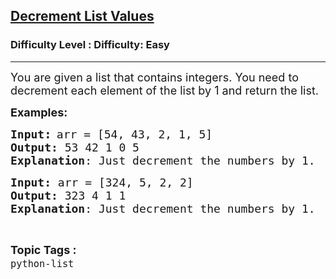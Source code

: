 <h2><a href="https://www.geeksforgeeks.org/problems/decrement-list-values/1&selectedLang=python3">Decrement List Values</a></h2><h3>Difficulty Level : Difficulty: Easy</h3><hr><div class="problems_problem_content__Xm_eO" bis_skin_checked="1"><p><span style="font-size: 18px;">You are given a list that contains integers. You need to decrement each element of the list by 1 and return the list.</span></p>
<p><span style="font-size: 18px;"><strong>Examples:</strong></span></p>
<pre><span style="font-size: 18px;"><strong>Input</strong></span><span style="font-size: 14pt;"><strong>:</strong></span> <span style="font-size: 18px;">arr = [54, 43, 2, 1, 5]
<strong>Output:</strong> 53 42 1 0 5
<strong>Explanation</strong>: Just decrement the numbers by 1.</span></pre>
<pre><span style="font-size: 18px;"><strong>Input: </strong>arr = [324, 5, 2, 2]
<strong>Output: </strong>323 4 1 1
<strong>Explanation</strong>: Just decrement the numbers by 1.</span></pre></div><br><p><span style=font-size:18px><strong>Topic Tags : </strong><br><code>python-list</code>&nbsp;
